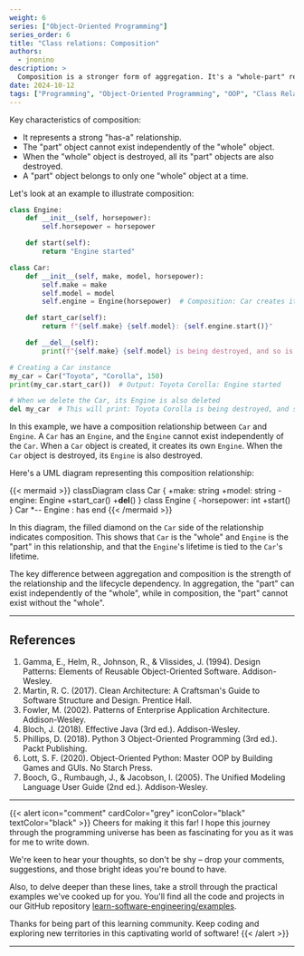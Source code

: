 ```yaml
---
weight: 6
series: ["Object-Oriented Programming"]
series_order: 6
title: "Class relations: Composition"
authors:
  - jnonino
description: >
  Composition is a stronger form of aggregation. It's a "whole-part" relationship where the part cannot exist independently of the whole. In other words, the lifetime of the part is tied to the lifetime of the whole.
date: 2024-10-12
tags: ["Programming", "Object-Oriented Programming", "OOP", "Class Relations", "Composition"]
---
```


Key characteristics of composition:
- It represents a strong "has-a" relationship.
- The "part" object cannot exist independently of the "whole" object.
- When the "whole" object is destroyed, all its "part" objects are also destroyed.
- A "part" object belongs to only one "whole" object at a time.

Let's look at an example to illustrate composition:

```python
class Engine:
    def __init__(self, horsepower):
        self.horsepower = horsepower

    def start(self):
        return "Engine started"

class Car:
    def __init__(self, make, model, horsepower):
        self.make = make
        self.model = model
        self.engine = Engine(horsepower)  # Composition: Car creates its own Engine

    def start_car(self):
        return f"{self.make} {self.model}: {self.engine.start()}"

    def __del__(self):
        print(f"{self.make} {self.model} is being destroyed, and so is its engine.")

# Creating a Car instance
my_car = Car("Toyota", "Corolla", 150)
print(my_car.start_car())  # Output: Toyota Corolla: Engine started

# When we delete the Car, its Engine is also deleted
del my_car  # This will print: Toyota Corolla is being destroyed, and so is its engine.
```

In this example, we have a composition relationship between `Car` and `Engine`. A `Car` has an `Engine`, and the `Engine` cannot exist independently of the `Car`. When a `Car` object is created, it creates its own `Engine`. When the `Car` object is destroyed, its `Engine` is also destroyed.

Here's a UML diagram representing this composition relationship:

{{< mermaid >}}
classDiagram
    class Car {
        +make: string
        +model: string
        -engine: Engine
        +start_car()
        +__del__()
    }
    class Engine {
        -horsepower: int
        +start()
    }
    Car *-- Engine : has
end
{{< /mermaid >}}

In this diagram, the filled diamond on the `Car` side of the relationship indicates composition. This shows that `Car` is the "whole" and `Engine` is the "part" in this relationship, and that the `Engine`'s lifetime is tied to the `Car`'s lifetime.

The key difference between aggregation and composition is the strength of the relationship and the lifecycle dependency. In aggregation, the "part" can exist independently of the "whole", while in composition, the "part" cannot exist without the "whole".

---

## References

1. Gamma, E., Helm, R., Johnson, R., & Vlissides, J. (1994). Design Patterns: Elements of Reusable Object-Oriented Software. Addison-Wesley.
2. Martin, R. C. (2017). Clean Architecture: A Craftsman's Guide to Software Structure and Design. Prentice Hall.
3. Fowler, M. (2002). Patterns of Enterprise Application Architecture. Addison-Wesley.
4. Bloch, J. (2018). Effective Java (3rd ed.). Addison-Wesley.
5. Phillips, D. (2018). Python 3 Object-Oriented Programming (3rd ed.). Packt Publishing.
6. Lott, S. F. (2020). Object-Oriented Python: Master OOP by Building Games and GUIs. No Starch Press.
7. Booch, G., Rumbaugh, J., & Jacobson, I. (2005). The Unified Modeling Language User Guide (2nd ed.). Addison-Wesley.

---

{{< alert icon="comment" cardColor="grey" iconColor="black" textColor="black" >}}
Cheers for making it this far! I hope this journey through the programming universe has been as fascinating for you as it was for me to write down.

We're keen to hear your thoughts, so don't be shy – drop your comments, suggestions, and those bright ideas you're bound to have.

Also, to delve deeper than these lines, take a stroll through the practical examples we've cooked up for you. You'll find all the code and projects in our GitHub repository [learn-software-engineering/examples](https://github.com/learn-software-engineering/examples).

Thanks for being part of this learning community. Keep coding and exploring new territories in this captivating world of software!
{{< /alert >}}

---
